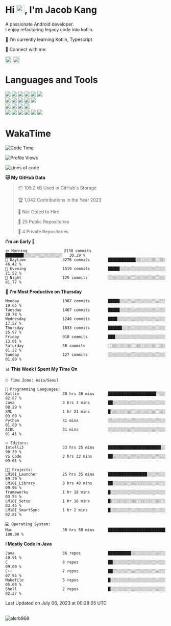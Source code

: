 # Hi <img src="https://media.giphy.com/media/hvRJCLFzcasrR4ia7z/giphy.gif" width="25px">, I'm Jacob Kang
A passionate Android developer.
</br>
I enjoy refactoring legacy code into kotlin.

🌱 I’m currently learning Kotlin, Typescript

🤝 Connect with me:

<a href="https://www.linkedin.com/in/minkyu-kang-b7477b1b2/"><img align="left" src="https://raw.githubusercontent.com/yushi1007/yushi1007/main/images/linkedin.svg" alt="Minkyu Kang | LinkedIn" width="21px"/></a>
<a href="https://www.instagram.com/_jacob_kang/"><img align="left" src="https://raw.githubusercontent.com/yushi1007/yushi1007/main/images/instagram.svg" alt="Jacob Kang | Instagram" width="21px"/></a>

</br>

# Languages and Tools

<div align="left">
<img src="https://img.shields.io/badge/java-007396?logo=java&logoColor=white"/>
<img src="https://img.shields.io/badge/kotlin-7F52FF?logo=kotlin&logoColor=white"/>
<img src="https://img.shields.io/badge/python-3776AB?logo=python&logoColor=white"/>
<img src="https://img.shields.io/badge/bash shell-4EAA25?logo=gnubash&logoColor=white"/>
<img src="https://img.shields.io/badge/c-A8B9CC?logo=c&logoColor=white"/>
<img src="https://img.shields.io/badge/c++-00599C?logo=c%2b%2b&logoColor=white"/>
</div>
<div align="left">
<img src="https://img.shields.io/badge/git-F05032?logo=git&logoColor=white"/>
<img src="https://img.shields.io/badge/github-181717?logo=github&logoColor=white"/>
<img src="https://img.shields.io/badge/mysql-4479A1?logo=mysql&logoColor=white"/>
<img src="https://img.shields.io/badge/sqlite-003B57?logo=sqlite&logoColor=white"/>
<img src="https://img.shields.io/badge/amazon AWS-232F3E?logo=amazonaws&logoColor=white"/>
</div>
<div align="left">
<img src="https://img.shields.io/badge/android-3DDC84?logo=android&logoColor=white"/>
<img src="https://img.shields.io/badge/linux-FCC624?logo=linux&logoColor=white"/>
<img src="https://img.shields.io/badge/flask-000000?logo=flask&logoColor=white"/>
<img src="https://img.shields.io/badge/arduino-00979D?logo=arduino&logoColor=white"/>
</div>
<div align="left">
<img src="https://img.shields.io/badge/slack-4A154B?logo=slack&logoColor=white"/>
<img src="https://img.shields.io/badge/notion-000000?logo=notion&logoColor=white"/>
<img src="https://img.shields.io/badge/jira-0052CC?logo=jira&logoColor=white"/>
<img src="https://img.shields.io/badge/postman-FF6C37?logo=postman&logoColor=white"/>
<img src="https://img.shields.io/badge/intellij-000000?logo=intellijidea&logoColor=white"/>
<img src="https://img.shields.io/badge/pycharm-000000?logo=pycharm&logoColor=white"/>
</div>

# WakaTime

<!--START_SECTION:waka-->
![Code Time](http://img.shields.io/badge/Code%20Time-2%2C698%20hrs%2010%20mins-blue)

![Profile Views](http://img.shields.io/badge/Profile%20Views-0-blue)

![Lines of code](https://img.shields.io/badge/From%20Hello%20World%20I%27ve%20Written-4.7%20million%20lines%20of%20code-blue)

**🐱 My GitHub Data** 

> 📦 105.2 kB Used in GitHub's Storage 
 > 
> 🏆 1,042 Contributions in the Year 2023
 > 
> 🚫 Not Opted to Hire
 > 
> 📜 25 Public Repositories 
 > 
> 🔑 4 Private Repositories 
 > 
**I'm an Early 🐤** 

```text
🌞 Morning                2138 commits        ████████░░░░░░░░░░░░░░░░░   30.29 % 
🌆 Daytime                3276 commits        ████████████░░░░░░░░░░░░░   46.42 % 
🌃 Evening                1519 commits        █████░░░░░░░░░░░░░░░░░░░░   21.52 % 
🌙 Night                  125 commits         ░░░░░░░░░░░░░░░░░░░░░░░░░   01.77 % 
```
📅 **I'm Most Productive on Thursday** 

```text
Monday                   1387 commits        █████░░░░░░░░░░░░░░░░░░░░   19.65 % 
Tuesday                  1467 commits        █████░░░░░░░░░░░░░░░░░░░░   20.78 % 
Wednesday                1240 commits        ████░░░░░░░░░░░░░░░░░░░░░   17.57 % 
Thursday                 1833 commits        ██████░░░░░░░░░░░░░░░░░░░   25.97 % 
Friday                   918 commits         ███░░░░░░░░░░░░░░░░░░░░░░   13.01 % 
Saturday                 86 commits          ░░░░░░░░░░░░░░░░░░░░░░░░░   01.22 % 
Sunday                   127 commits         ░░░░░░░░░░░░░░░░░░░░░░░░░   01.80 % 
```


📊 **This Week I Spent My Time On** 

```text
🕑︎ Time Zone: Asia/Seoul

💬 Programming Languages: 
Kotlin                   30 hrs 38 mins      █████████████████████░░░░   82.87 % 
Java                     3 hrs 3 mins        ██░░░░░░░░░░░░░░░░░░░░░░░   08.29 % 
XML                      1 hr 21 mins        █░░░░░░░░░░░░░░░░░░░░░░░░   03.69 % 
Python                   41 mins             ░░░░░░░░░░░░░░░░░░░░░░░░░   01.89 % 
AIDL                     31 mins             ░░░░░░░░░░░░░░░░░░░░░░░░░   01.41 % 

🔥 Editors: 
IntelliJ                 33 hrs 25 mins      ███████████████████████░░   90.39 % 
VS Code                  3 hrs 33 mins       ██░░░░░░░░░░░░░░░░░░░░░░░   09.61 % 

🐱‍💻 Projects: 
LM18I_Launcher           25 hrs 35 mins      █████████████████░░░░░░░░   69.20 % 
LM18I_Library            3 hrs 40 mins       ██░░░░░░░░░░░░░░░░░░░░░░░   09.96 % 
frameworks               1 hr 18 mins        █░░░░░░░░░░░░░░░░░░░░░░░░   03.54 % 
LM18I_Setup              1 hr 16 mins        █░░░░░░░░░░░░░░░░░░░░░░░░   03.45 % 
LM18I_SmartSync          1 hr 2 mins         █░░░░░░░░░░░░░░░░░░░░░░░░   02.81 % 

💻 Operating System: 
Mac                      36 hrs 58 mins      █████████████████████████   100.00 % 
```

**I Mostly Code in Java** 

```text
Java                     36 repos            ██████████░░░░░░░░░░░░░░░   40.91 % 
C                        8 repos             ██░░░░░░░░░░░░░░░░░░░░░░░   09.09 % 
C++                      7 repos             ██░░░░░░░░░░░░░░░░░░░░░░░   07.95 % 
Makefile                 5 repos             █░░░░░░░░░░░░░░░░░░░░░░░░   05.68 % 
Shell                    2 repos             █░░░░░░░░░░░░░░░░░░░░░░░░   02.27 % 
```




 Last Updated on July 06, 2023 at 00:28:05 UTC
<!--END_SECTION:waka-->

</br>

<div align="left">
<img align="left" src="https://github-readme-stats.vercel.app/api/top-langs?username=alsrb968&show_icons=true&locale=en&layout=compact&theme=dark" alt="alsrb968" />
</div>
